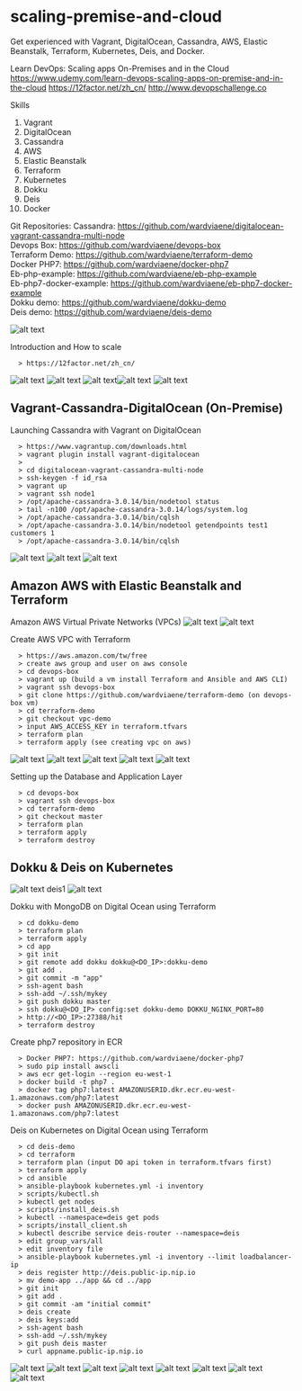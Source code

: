 # scaling-premise-and-cloud
Get experienced with Vagrant, DigitalOcean, Cassandra, AWS, Elastic Beanstalk, Terraform, Kubernetes, Deis, and Docker.

Learn DevOps: Scaling apps On-Premises and in the Cloud  
https://www.udemy.com/learn-devops-scaling-apps-on-premise-and-in-the-cloud
https://12factor.net/zh_cn/
http://www.devopschallenge.co

Skills
1. Vagrant
2. DigitalOcean
3. Cassandra
4. AWS 
5. Elastic Beanstalk
6. Terraform
7. Kubernetes
8. Dokku
9. Deis
10. Docker

Git Repositories:
Cassandra: https://github.com/wardviaene/digitalocean-vagrant-cassandra-multi-node  
Devops Box: https://github.com/wardviaene/devops-box  
Terraform Demo: https://github.com/wardviaene/terraform-demo  
Docker PHP7: https://github.com/wardviaene/docker-php7  
Eb-php-example: https://github.com/wardviaene/eb-php-example  
Eb-php7-docker-example: https://github.com/wardviaene/eb-php7-docker-example  
Dokku demo: https://github.com/wardviaene/dokku-demo  
Deis demo: https://github.com/wardviaene/deis-demo  

![alt text](https://github.com/smalltide/scaling-premise-and-cloud/blob/master/img/intro.png "intro")

Introduction and How to scale
```
  > https://12factor.net/zh_cn/
```
![alt text](https://github.com/smalltide/scaling-premise-and-cloud/blob/master/img/scalable1.png "scalable1")
![alt text](https://github.com/smalltide/scaling-premise-and-cloud/blob/master/img/scalable2.png "scalable2")
![alt text](https://github.com/smalltide/scaling-premise-and-cloud/blob/master/img/db1.png "db1")![alt text](https://github.com/smalltide/scaling-premise-and-cloud/blob/master/img/db2.png "db2")
![alt text](https://github.com/smalltide/scaling-premise-and-cloud/blob/master/img/IaaS-PaaS.png "IaaS-PaaS")

## Vagrant-Cassandra-DigitalOcean (On-Premise)  

Launching Cassandra with Vagrant on DigitalOcean
```
  > https://www.vagrantup.com/downloads.html
  > vagrant plugin install vagrant-digitalocean
  >
  > cd digitalocean-vagrant-cassandra-multi-node
  > ssh-keygen -f id_rsa
  > vagrant up
  > vagrant ssh node1
  > /opt/apache-cassandra-3.0.14/bin/nodetool status
  > tail -n100 /opt/apache-cassandra-3.0.14/logs/system.log
  > /opt/apache-cassandra-3.0.14/bin/cqlsh
  > /opt/apache-cassandra-3.0.14/bin/nodetool getendpoints test1 customers 1
  > /opt/apache-cassandra-3.0.14/bin/cqlsh
```
![alt text](https://github.com/smalltide/scaling-premise-and-cloud/blob/master/img/cqlsh.png "cqlsh")
![alt text](https://github.com/smalltide/scaling-premise-and-cloud/blob/master/img/cqlsh2.png "cqlsh2")
![alt text](https://github.com/smalltide/scaling-premise-and-cloud/blob/master/img/distribute-system.png "distribute-system")

## Amazon AWS with Elastic Beanstalk and Terraform  

Amazon AWS Virtual Private Networks (VPCs)
![alt text](https://github.com/smalltide/scaling-premise-and-cloud/blob/master/img/vpc1.png "vpc1")
![alt text](https://github.com/smalltide/scaling-premise-and-cloud/blob/master/img/vpc2.png "vpc2")

Create AWS VPC with Terraform
```
  > https://aws.amazon.com/tw/free
  > create aws group and user on aws console
  > cd devops-box
  > vagrant up (build a vm install Terraform and Ansible and AWS CLI)
  > vagrant ssh devops-box
  > git clone https://github.com/wardviaene/terraform-demo (on devops-box vm)
  > cd terraform-demo
  > git checkout vpc-demo
  > input AWS_ACCESS_KEY in terraform.tfvars
  > terraform plan
  > terraform apply (see creating vpc on aws)
```
![alt text](https://github.com/smalltide/scaling-premise-and-cloud/blob/master/img/tf5.png "tf5")
![alt text](https://github.com/smalltide/scaling-premise-and-cloud/blob/master/img/tf1.png "tf1")
![alt text](https://github.com/smalltide/scaling-premise-and-cloud/blob/master/img/tf2.png "tf2")
![alt text](https://github.com/smalltide/scaling-premise-and-cloud/blob/master/img/tf3.png "tf3")
![alt text](https://github.com/smalltide/scaling-premise-and-cloud/blob/master/img/tf4.png "tf4")

 Setting up the Database and Application Layer
 ```
   > cd devops-box
   > vagrant ssh devops-box
   > cd terraform-demo
   > git checkout master
   > terraform plan
   > terraform apply
   > terraform destroy
 ```

 ## Dokku & Deis on Kubernetes
![alt text](https://github.com/smalltide/scaling-premise-and-cloud/blob/master/img/dokku.png "dokku")
deis1
![alt text](https://github.com/smalltide/scaling-premise-and-cloud/blob/master/img/dokku2.png "dokku2")

Dokku with MongoDB on Digital Ocean using Terraform
```
  > cd dokku-demo
  > terraform plan
  > terraform apply
  > cd app
  > git init
  > git remote add dokku dokku@<DO_IP>:dokku-demo
  > git add .
  > git commit -m "app"
  > ssh-agent bash
  > ssh-add ~/.ssh/mykey
  > git push dokku master
  > ssh dokku@<DO_IP> config:set dokku-demo DOKKU_NGINX_PORT=80
  > http://<DO_IP>:27388/hit
  > terraform destroy
```

Create php7 repository in ECR
```
  > Docker PHP7: https://github.com/wardviaene/docker-php7 
  > sudo pip install awscli
  > aws ecr get-login --region eu-west-1
  > docker build -t php7 .
  > docker tag php7:latest AMAZONUSERID.dkr.ecr.eu-west-1.amazonaws.com/php7:latest
  > docker push AMAZONUSERID.dkr.ecr.eu-west-1.amazonaws.com/php7:latest
```
Deis on Kubernetes on Digital Ocean using Terraform
```
  > cd deis-demo
  > cd terraform
  > terraform plan (input DO api token in terraform.tfvars first)
  > terraform apply
  > cd ansible
  > ansible-playbook kubernetes.yml -i inventory
  > scripts/kubectl.sh
  > kubectl get nodes
  > scripts/install_deis.sh
  > kubectl --namespace=deis get pods
  > scripts/install_client.sh
  > kubectl describe service deis-router --namespace=deis
  > edit group_vars/all
  > edit inventory file
  > ansible-playbook kubernetes.yml -i inventory --limit loadbalancer-ip
  > deis register http://deis.public-ip.nip.io
  > mv demo-app ../app && cd ../app
  > git init
  > git add .
  > git commit -am "initial commit"
  > deis create
  > deis keys:add
  > ssh-agent bash
  > ssh-add ~/.ssh/mykey
  > git push deis master
  > curl appname.public-ip.nip.io
```
![alt text](https://github.com/smalltide/scaling-premise-and-cloud/blob/master/img/deis1.png "deis1")
![alt text](https://github.com/smalltide/scaling-premise-and-cloud/blob/master/img/deis2.png "deis2")
![alt text](https://github.com/smalltide/scaling-premise-and-cloud/blob/master/img/deis3.png "deis3")
![alt text](https://github.com/smalltide/scaling-premise-and-cloud/blob/master/img/deis4.png "deis4")
![alt text](https://github.com/smalltide/scaling-premise-and-cloud/blob/master/img/k8s.png "k8s")
![alt text](https://github.com/smalltide/scaling-premise-and-cloud/blob/master/img/etcd.png "etcd")
![alt text](https://github.com/smalltide/scaling-premise-and-cloud/blob/master/img/flannel1.png "flannel1")
![alt text](https://github.com/smalltide/scaling-premise-and-cloud/blob/master/img/flannel2.png "flannel2")
